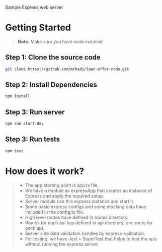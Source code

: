 Sample Express web server

# Getting Started

>**Note**: Make sure you have node installed

## Step 1: Clone the source code
```bash
git clone https://github.com/mrhadi/loan-offer-node.git
```

## Step 2: Install Dependencies

```bash
npm install
```

## Step 3: Run server

```bash
npm run start-dev
```

## Step 3: Run tests

```bash
npm test
```

# How does it work?
>- The app starting point is app.ts file.
>- We have a module as expressApp that creates an instance of Express and apply the required setup.
>- Server module use this express instance and start it.
>- Some basic express configs and some mocking data have included in the config.ts file.
>- High level routes have defined in routes directory.
>- Routes for each api has defined in api directory, one route for each api.
>- Server side data validation handles by express-validation.
>- For testing, we have Jest + SuperTest that helps to test the apis without running the express server.

